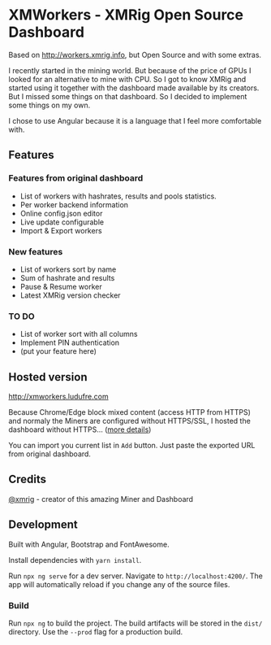 # XMWorkers - XMRig Open Source Dashboard

Based on http://workers.xmrig.info, but Open Source and with some extras.

I recently started in the mining world. But because of the price of GPUs I looked for an alternative to mine with CPU. So I got to know XMRig and started using it together with the dashboard made available by its creators. But I missed some things on that dashboard. So I decided to implement some things on my own.

I chose to use Angular because it is a language that I feel more comfortable with.

## Features

### Features from original dashboard

- List of workers with hashrates, results and pools statistics.
- Per worker backend information
- Online config.json editor
- Live update configurable
- Import & Export workers

### New features

- List of workers sort by name
- Sum of hashrate and results
- Pause & Resume worker
- Latest XMRig version checker

### TO DO

- List of worker sort with all columns
- Implement PIN authentication
- (put your feature here)

## Hosted version

http://xmworkers.ludufre.com

Because Chrome/Edge block mixed content (access HTTP from HTTPS) and normaly the Miners are configured without HTTPS/SSL, I hosted the dashboard without HTTPS... ([more details](https://love2dev.com/blog/chrome-mixed-content/))

You can import you current list in `Add` button. Just paste the exported URL from original dashboard.

## Credits

[@xmrig](https://github.com/xmrig) - creator of this amazing Miner and Dashboard

## Development

Built with Angular, Bootstrap and FontAwesome.

Install dependencies with `yarn install`.

Run `npx ng serve` for a dev server. Navigate to `http://localhost:4200/`. The app will automatically reload if you change any of the source files.

### Build

Run `npx ng` to build the project. The build artifacts will be stored in the `dist/` directory. Use the `--prod` flag for a production build.
